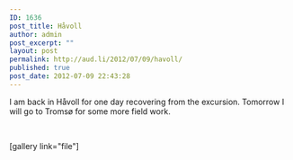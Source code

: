 ```yaml
---
ID: 1636
post_title: Håvoll
author: admin
post_excerpt: ""
layout: post
permalink: http://aud.li/2012/07/09/havoll/
published: true
post_date: 2012-07-09 22:43:28
---
```

I am back in Håvoll for one day recovering from the excursion. Tomorrow I will go to Tromsø for some more field work.

&nbsp;

[gallery link="file"]

&nbsp;